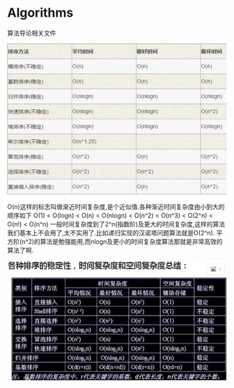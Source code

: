 # Algorithms
算法导论相关文件

![image](https://github.com/sxyzzzzzzz/Algorithms/blob/master/%E7%AE%97%E6%B3%95%E5%A4%8D%E6%9D%82%E5%BA%A6.jpg)

O(n)这样的标志叫做渐近时间复杂度,是个近似值.各种渐近时间复杂度由小到大的顺序如下
O(1) < O(logn) < O(n) < O(nlogn) < O(n^2) < O(n^3) < O(2^n) < O(n!) < O(n^n)
一般时间复杂度到了2^n(指数阶)及更大的时间复杂度,这样的算法我们基本上不会用了,太不实用了.比如递归实现的汉诺塔问题算法就是O(2^n).
平方阶(n^2)的算法是勉强能用,而nlogn及更小的时间复杂度算法那就是非常高效的算法了啊.

![image](https://github.com/sxyzzzzzzz/Algorithms/blob/master/%E7%AE%97%E6%B3%95%E5%A4%8D%E6%9D%82%E5%BA%A6-2.jpg)
